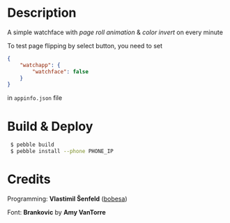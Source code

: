 Description
===========

A simple watchface with *page roll animation* & *color invert* on every minute

To test page flipping by select button, you need to set

```json
{
    "watchapp": {
        "watchface": false
    }
}
```
in `appinfo.json` file

Build & Deploy
==============

```bash
 $ pebble build
 $ pebble install --phone PHONE_IP
```

Credits
=======

Programming: __Vlastimil Šenfeld__ ([bobesa](https://github.com/bobesa))

Font: __Brankovic__ by __Amy VanTorre__